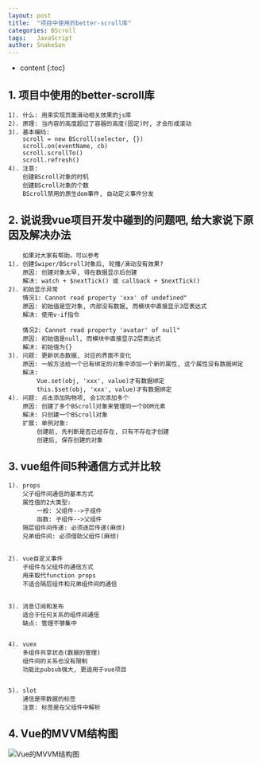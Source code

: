 ```yaml
---
layout: post
title:  "项目中使用的better-scroll库"
categories: BScroll
tags:   JavaScript
author: SnakeSon
---
```


* content
{:toc}


## 1. 项目中使用的better-scroll库
	1). 什么: 用来实现页面滑动相关效果的js库
	2). 原理: 当内容的高度超过了容器的高度(固定)时, 才会形成滚动
	3). 基本编码:
		scroll = new BScroll(selector, {})
		scroll.on(eventName, cb)
		scroll.scrollTo()
		scroll.refresh()
	4). 注意:
		创建BScroll对象的时机
		创建BScroll对象的个数
		BScroll禁用的原生dom事件, 自动定义事件分发

## 2. 说说我vue项目开发中碰到的问题吧, 给大家说下原因及解决办法
        如果对大家有帮助，可以参考
	1). 创建Swiper/BScroll对象后, 轮播/滑动没有效果?
		原因: 创建对象太早, 得在数据显示后创建
		解决: watch + $nextTick() 或 callback + $nextTick()
	2). 初始显示异常
        情况1: Cannot read property 'xxx' of undefined"
        原因: 初始值是空对象, 内部没有数据, 而模块中直接显示3层表达式
        解决: 使用v-if指令
        
        情况2: Cannot read property 'avatar' of null"
        原因: 初始值是null, 而模块中直接显示2层表达式
        解决: 初始值为{}
	3). 问题: 更新状态数据, 对应的界面不变化
        原因: 一般方法给一个已有绑定的对象中添加一个新的属性, 这个属性没有数据绑定
        解决: 
            Vue.set(obj, 'xxx', value)才有数据绑定
            this.$set(obj, 'xxx', value)才有数据绑定
	4). 问题: 点击添加购物项, 会1次添加多个
        原因: 创建了多个BScroll对象来管理同一个DOM元素
        解决: 只创建一个BScroll对象 
        扩展: 单例对象: 
            创建前, 先判断是否已经存在, 只有不存在才创建
            创建后, 保存创建的对象

## 3. vue组件间5种通信方式并比较
	1). props
		父子组件间通信的基本方式
        属性值的2大类型: 
            一般: 父组件-->子组件
            函数: 子组件-->父组件
		隔层组件间传递: 必须逐层传递(麻烦)
		兄弟组件间: 必须借助父组件(麻烦)


	2). vue自定义事件
		子组件与父组件的通信方式
	    用来取代function props
	    不适合隔层组件和兄弟组件间的通信


	3). 消息订阅和发布
		适合于任何关系的组件间通信
		缺点: 管理不够集中


	4). vuex
		多组件共享状态(数据的管理)
	    组件间的关系也没有限制
	    功能比pubsub强大, 更适用于vue项目


	5). slot
		通信是带数据的标签
	    注意: 标签是在父组件中解析

## 4. Vue的MVVM结构图
![Vue的MVVM结构图](https://i.imgur.com/5Z0YmBt.png)
